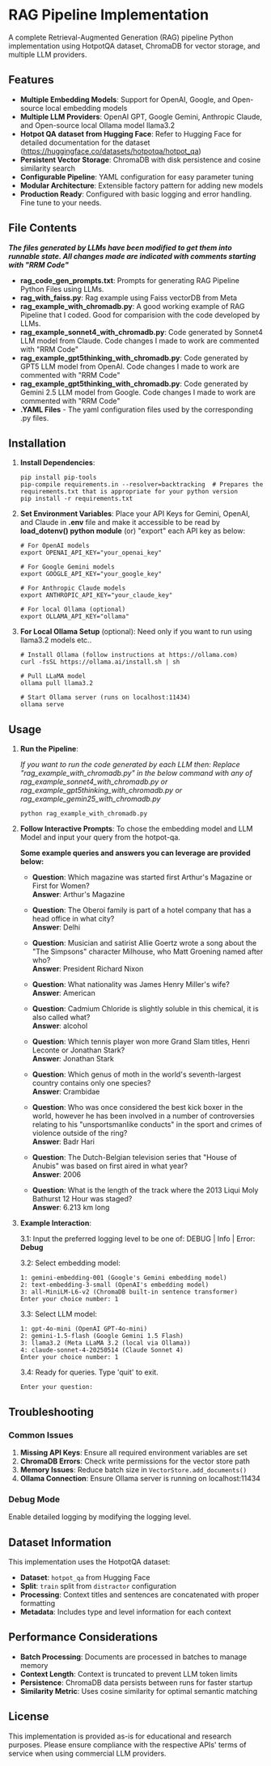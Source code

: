 # RAG Pipeline Implementation

A complete Retrieval-Augmented Generation (RAG) pipeline Python implementation using HotpotQA dataset, ChromaDB for vector storage, and multiple LLM providers.

## Features

- **Multiple Embedding Models**: Support for OpenAI, Google, and Open-source local embedding models
- **Multiple LLM Providers**: OpenAI GPT, Google Gemini, Anthropic Claude, and Open-source local Ollama model llama3.2
- **Hotpot QA dataset from Hugging Face**: Refer to Hugging Face for detailed documentation for the dataset (https://huggingface.co/datasets/hotpotqa/hotpot_qa)
- **Persistent Vector Storage**: ChromaDB with disk persistence and cosine similarity search
- **Configurable Pipeline**: YAML configuration for easy parameter tuning
- **Modular Architecture**: Extensible factory pattern for adding new models
- **Production Ready**: Configured with basic logging and error handling. Fine tune to your needs.

## File Contents
***The files generated by LLMs have been modified to get them into runnable state. All changes made are indicated with comments starting with "RRM Code"***
- **rag_code_gen_prompts.txt**: Prompts for generating RAG Pipeline Python Files using LLMs.
- **rag_with_faiss.py**: Rag example using Faiss vectorDB from Meta
- **rag_example_with_chromadb.py**: A good working example of RAG Pipeline that I coded. Good for comparision with the code developed by LLMs.
- **rag_example_sonnet4_with_chromadb.py**: Code generated by Sonnet4 LLM model from Claude. Code changes I made to work are commented with "RRM Code"
- **rag_example_gpt5thinking_with_chromadb.py**: Code generated by GPT5 LLM model from OpenAI. Code changes I made to work are commented with "RRM Code"
- **rag_example_gpt5thinking_with_chromadb.py**: Code generated by Gemini 2.5 LLM model from Google. Code changes I made to work are commented with "RRM Code"
- **.YAML Files** - The yaml configuration files used by the corresponding .py files.
## Installation

1. **Install Dependencies**:

   ```
   pip install pip-tools
   pip-compile requirements.in --resolver=backtracking  # Prepares the requirements.txt that is appropriate for your python version
   pip install -r requirements.txt
   ```

2. **Set Environment Variables**:
    Place your API Keys for Gemini, OpenAI, and Claude in **.env** file and make it accessible to be read by **load_dotenv() python module**
   (or) "export" each API key as below:

      ```
      # For OpenAI models
      export OPENAI_API_KEY="your_openai_key"

      # For Google Gemini models
      export GOOGLE_API_KEY="your_google_key"

      # For Anthropic Claude models
      export ANTHROPIC_API_KEY="your_claude_key"

      # For local Ollama (optional)
      export OLLAMA_API_KEY="ollama"
      ```

3. **For Local Ollama Setup** (optional): Need only if you want to run using llama3.2 models etc..

   ```
   # Install Ollama (follow instructions at https://ollama.com)
   curl -fsSL https://ollama.ai/install.sh | sh

   # Pull LLaMA model
   ollama pull llama3.2

   # Start Ollama server (runs on localhost:11434)
   ollama serve
   ```

## Usage

1. **Run the Pipeline**:
   
   *If you want to run the code generated by each LLM then: Replace "rag_example_with_chromadb.py" in the below command
   with any of rag_example_sonnet4_with_chromadb.py or rag_example_gpt5thinking_with_chromadb.py or
   rag_example_gemin25_with_chromadb.py*

   ```
   python rag_example_with_chromadb.py
   ```

2. **Follow Interactive Prompts**: To chose the embedding model and LLM Model and input your query from the hotpot-qa.
   
   **Some example queries and answers you can leverage are provided below:**
   
   - **Question**: Which magazine was started first Arthur's Magazine or First for Women?  
     **Answer**: Arthur's Magazine

   - **Question**: The Oberoi family is part of a hotel company that has a head office in what city?  
     **Answer**: Delhi

   - **Question**: Musician and satirist Allie Goertz wrote a song about the "The Simpsons" character Milhouse, who Matt Groening named after who?  
     **Answer**: President Richard Nixon

   - **Question**: What nationality was James Henry Miller's wife?  
     **Answer**: American

   - **Question**: Cadmium Chloride is slightly soluble in this chemical, it is also called what?  
     **Answer**: alcohol

   - **Question**: Which tennis player won more Grand Slam titles, Henri Leconte or Jonathan Stark?  
     **Answer**: Jonathan Stark

   - **Question**: Which genus of moth in the world's seventh-largest country contains only one species?  
     **Answer**: Crambidae

   - **Question**: Who was once considered the best kick boxer in the world, however he has been involved in a number of controversies relating to his "unsportsmanlike conducts" in the sport and crimes of violence outside of the ring?  
     **Answer**: Badr Hari

   - **Question**: The Dutch-Belgian television series that "House of Anubis" was based on first aired in what year?  
     **Answer**: 2006

   - **Question**: What is the length of the track where the 2013 Liqui Moly Bathurst 12 Hour was staged?  
     **Answer**: 6.213 km long

3. **Example Interaction**:

   3.1: Input the preferred logging level to be one of: DEBUG | Info | Error: **Debug**

   3.2: Select embedding model:
   ```
   1: gemini-embedding-001 (Google's Gemini embedding model)
   2: text-embedding-3-small (OpenAI's embedding model)
   3: all-MiniLM-L6-v2 (ChromaDB built-in sentence transformer)
   Enter your choice number: 1
   ```

   3.3: Select LLM model:
   ```
   1: gpt-4o-mini (OpenAI GPT-4o-mini)
   2: gemini-1.5-flash (Google Gemini 1.5 Flash)
   3: llama3.2 (Meta LLaMA 3.2 (local via Ollama))
   4: claude-sonnet-4-20250514 (Claude Sonnet 4)
   Enter your choice number: 1
   ```

   3.4: Ready for queries. Type 'quit' to exit.
   ```
   Enter your question:
   ```

## Troubleshooting

### Common Issues

1. **Missing API Keys**: Ensure all required environment variables are set
2. **ChromaDB Errors**: Check write permissions for the vector store path
3. **Memory Issues**: Reduce batch size in `VectorStore.add_documents()`
4. **Ollama Connection**: Ensure Ollama server is running on localhost:11434

### Debug Mode
Enable detailed logging by modifying the logging level.

## Dataset Information

This implementation uses the HotpotQA dataset:
- **Dataset**: `hotpot_qa` from Hugging Face
- **Split**: `train` split from `distractor` configuration
- **Processing**: Context titles and sentences are concatenated with proper formatting
- **Metadata**: Includes type and level information for each context

## Performance Considerations

- **Batch Processing**: Documents are processed in batches to manage memory
- **Context Length**: Context is truncated to prevent LLM token limits
- **Persistence**: ChromaDB data persists between runs for faster startup
- **Similarity Metric**: Uses cosine similarity for optimal semantic matching

## License

This implementation is provided as-is for educational and research purposes. Please ensure compliance with the respective APIs' terms of service when using commercial LLM providers.